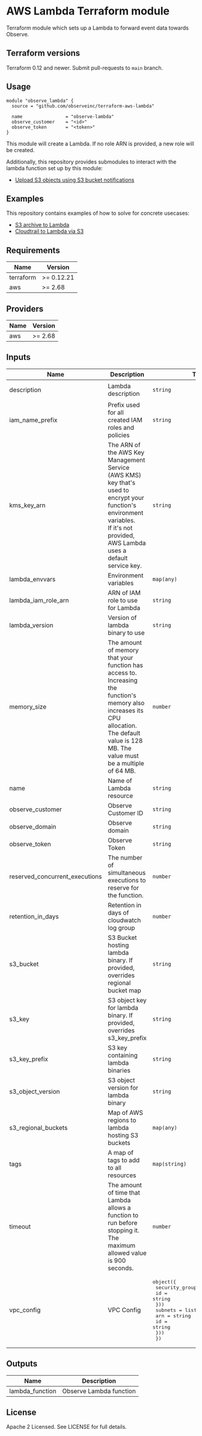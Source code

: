 # AWS Lambda Terraform module

Terraform module which sets up a Lambda to forward event data towards Observe.

## Terraform versions

Terraform 0.12 and newer. Submit pull-requests to `main` branch.

## Usage

```hcl
module "observe_lambda" {
  source = "github.com/observeinc/terraform-aws-lambda"

  name                = "observe-lambda"
  observe_customer    = "<id>"
  observe_token       = "<token>"
}
```

This module will create a Lambda. If no role ARN is provided, a new role will be created.

Additionally, this repository provides submodules to interact with the lambda function set up by this module:

* [Upload S3 objects using S3 bucket notifications](https://github.com/observeinc/terraform-aws-lambda/tree/main/s3_bucket_subscription)

## Examples

This repository contains examples of how to solve for concrete usecases:

* [S3 archive to Lambda](https://github.com/observeinc/terraform-aws-lambda/tree/main/examples/s3_bucket)
* [Cloudtrail to Lambda via S3](https://github.com/observeinc/terraform-aws-lambda/tree/main/examples/cloudtrail)

<!-- BEGINNING OF PRE-COMMIT-TERRAFORM DOCS HOOK -->
## Requirements

| Name | Version |
|------|---------|
| terraform | >= 0.12.21 |
| aws | >= 2.68 |

## Providers

| Name | Version |
|------|---------|
| aws | >= 2.68 |

## Inputs

| Name | Description | Type | Default | Required |
|------|-------------|------|---------|:--------:|
| description | Lambda description | `string` | `"Lambda function to forward events towards Observe"` | no |
| iam\_name\_prefix | Prefix used for all created IAM roles and policies | `string` | `"observe-lambda-"` | no |
| kms\_key\_arn | The ARN of the AWS Key Management Service (AWS KMS) key that's used to encrypt your function's environment variables.<br>If it's not provided, AWS Lambda uses a default service key. | `string` | `""` | no |
| lambda\_envvars | Environment variables | `map(any)` | `{}` | no |
| lambda\_iam\_role\_arn | ARN of IAM role to use for Lambda | `string` | `""` | no |
| lambda\_version | Version of lambda binary to use | `string` | `"latest"` | no |
| memory\_size | The amount of memory that your function has access to. Increasing the function's memory also increases its CPU allocation.<br>The default value is 128 MB. The value must be a multiple of 64 MB. | `number` | `128` | no |
| name | Name of Lambda resource | `string` | n/a | yes |
| observe\_customer | Observe Customer ID | `string` | n/a | yes |
| observe\_domain | Observe domain | `string` | `"observeinc.com"` | no |
| observe\_token | Observe Token | `string` | n/a | yes |
| reserved\_concurrent\_executions | The number of simultaneous executions to reserve for the function. | `number` | `100` | no |
| retention\_in\_days | Retention in days of cloudwatch log group | `number` | `14` | no |
| s3\_bucket | S3 Bucket hosting lambda binary. If provided, overrides regional bucket map | `string` | `""` | no |
| s3\_key | S3 object key for lambda binary. If provided, overrides s3\_key\_prefix | `string` | `""` | no |
| s3\_key\_prefix | S3 key containing lambda binaries | `string` | `"lambda/observer"` | no |
| s3\_object\_version | S3 object version for lambda binary | `string` | `""` | no |
| s3\_regional\_buckets | Map of AWS regions to lambda hosting S3 buckets | `map(any)` | `{}` | no |
| tags | A map of tags to add to all resources | `map(string)` | `{}` | no |
| timeout | The amount of time that Lambda allows a function to run before stopping it.<br>The maximum allowed value is 900 seconds. | `number` | `60` | no |
| vpc\_config | VPC Config | <pre>object({<br>    security_groups = list(object({<br>      id = string<br>    }))<br>    subnets = list(object({<br>      arn = string<br>      id  = string<br>    }))<br>  })</pre> | `null` | no |

## Outputs

| Name | Description |
|------|-------------|
| lambda\_function | Observe Lambda function |

<!-- END OF PRE-COMMIT-TERRAFORM DOCS HOOK -->

## License

Apache 2 Licensed. See LICENSE for full details.
